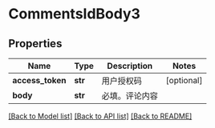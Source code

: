 # CommentsIdBody3

## Properties
Name | Type | Description | Notes
------------ | ------------- | ------------- | -------------
**access_token** | **str** | 用户授权码 | [optional] 
**body** | **str** | 必填。评论内容 | 

[[Back to Model list]](../README.md#documentation-for-models) [[Back to API list]](../README.md#documentation-for-api-endpoints) [[Back to README]](../README.md)

